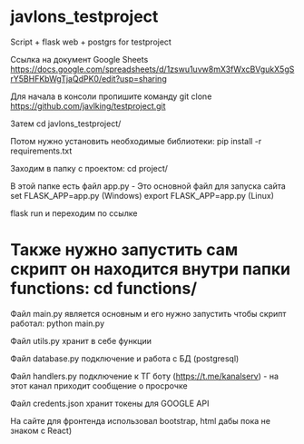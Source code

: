 # javlons_testproject
Script + flask web + postgrs for testproject

Ссылка на документ Google Sheets https://docs.google.com/spreadsheets/d/1zswu1uvw8mX3fWxcBVgukX5gSrY5BHFKbWgTjaQdPK0/edit?usp=sharing

Для начала в консоли пропишите команду git clone https://github.com/javlking/testproject.git

Затем cd javlons_testproject/

Потом нужно установить необходимые библиотеки: pip install -r requirements.txt

Заходим в папку с проектом: cd project/

В этой папке есть файл app.py - Это основной файл для запуска сайта
set FLASK_APP=app.py (Windows)
export FLASK_APP=app.py (Linux)

flask run и переходим по ссылке


# Также нужно запустить сам скрипт он находится внутри папки functions: cd functions/

Файл main.py является основным и его нужно запустить чтобы скрипт работал: python main.py

Файл utils.py хранит в себе функции

Файл database.py подключение и работа с БД (postgresql)

Файл handlers.py подключение к ТГ боту (https://t.me/kanalserv) - на этот канал приходит сообщение о просрочке

Файл credents.json хранит токены для GOOGLE API


На сайте для фронтенда использовал bootstrap, html дабы пока не знаком с React)
